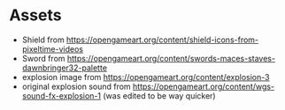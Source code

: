 # Assets 

- Shield from https://opengameart.org/content/shield-icons-from-pixeltime-videos
- Sword from https://opengameart.org/content/swords-maces-staves-dawnbringer32-palette
- explosion image from https://opengameart.org/content/explosion-3
- original explosion sound from https://opengameart.org/content/wgs-sound-fx-explosion-1 (was edited to be way quicker)
